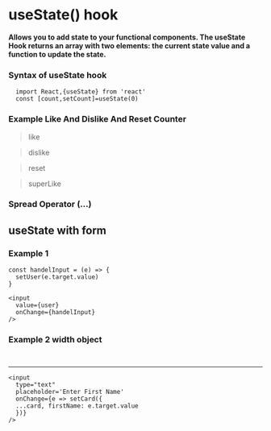 # useState() hook 

**Allows you to add state to your functional components. The useState Hook returns an array with two elements: the current state value and a function to update the state.**

### Syntax of useState hook

```
  import React,{useState} from 'react'
  const [count,setCount]=useState(0)
```
### Example Like And Dislike And Reset Counter

> like

> dislike

> reset

> superLike   




### Spread Operator (...)

## useState with form 

### Example 1 

```
const handelInput = (e) => {
  setUser(e.target.value)
}

<input
  value={user}
  onChange={handelInput}
/>
```



### Example 2 width object

```
```
<script>
const numbersOne = [1, 2, 3];
const numbersTwo = [4, 5, 6];
const numbersCombined = [...numbersOne, ...numbersTwo];

document.write(numbersCombined);
</script>

```
```

<hr>



```
<input
  type="text"
  placeholder='Enter First Name'
  onChange={e => setCard({
  ...card, firstName: e.target.value
  })}
/>
```


